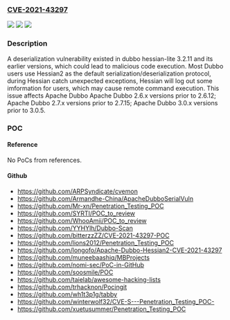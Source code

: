 ### [CVE-2021-43297](https://cve.mitre.org/cgi-bin/cvename.cgi?name=CVE-2021-43297)
![](https://img.shields.io/static/v1?label=Product&message=Apache%20Dubbo&color=blue)
![](https://img.shields.io/static/v1?label=Version&message=Apache%20Dubbo%202.6.x%3C%202.6.12%20&color=brighgreen)
![](https://img.shields.io/static/v1?label=Vulnerability&message=CWE-502%20Deserialization%20of%20Untrusted%20Data&color=brighgreen)

### Description

A deserialization vulnerability existed in dubbo hessian-lite 3.2.11 and its earlier versions, which could lead to malicious code execution. Most Dubbo users use Hessian2 as the default serialization/deserialization protocol, during Hessian catch unexpected exceptions, Hessian will log out some imformation for users, which may cause remote command execution. This issue affects Apache Dubbo Apache Dubbo 2.6.x versions prior to 2.6.12; Apache Dubbo 2.7.x versions prior to 2.7.15; Apache Dubbo 3.0.x versions prior to 3.0.5.

### POC

#### Reference
No PoCs from references.

#### Github
- https://github.com/ARPSyndicate/cvemon
- https://github.com/Armandhe-China/ApacheDubboSerialVuln
- https://github.com/Mr-xn/Penetration_Testing_POC
- https://github.com/SYRTI/POC_to_review
- https://github.com/WhooAmii/POC_to_review
- https://github.com/YYHYlh/Dubbo-Scan
- https://github.com/bitterzzZZ/CVE-2021-43297-POC
- https://github.com/lions2012/Penetration_Testing_POC
- https://github.com/longofo/Apache-Dubbo-Hessian2-CVE-2021-43297
- https://github.com/muneebaashiq/MBProjects
- https://github.com/nomi-sec/PoC-in-GitHub
- https://github.com/soosmile/POC
- https://github.com/taielab/awesome-hacking-lists
- https://github.com/trhacknon/Pocingit
- https://github.com/wh1t3p1g/tabby
- https://github.com/winterwolf32/CVE-S---Penetration_Testing_POC-
- https://github.com/xuetusummer/Penetration_Testing_POC

